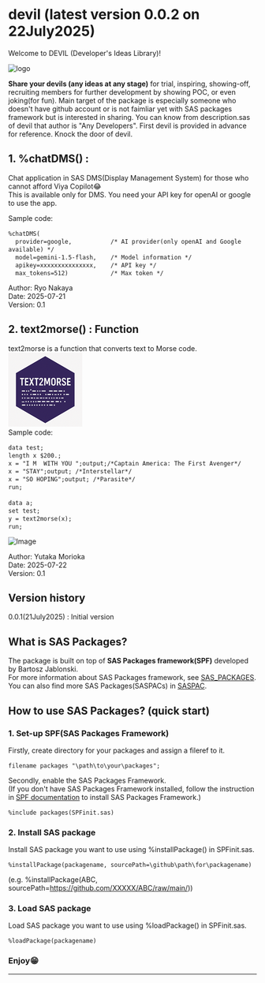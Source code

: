 # devil (latest version 0.0.2 on 22July2025)
Welcome to DEVIL (Developer's Ideas Library)!  

<img src="https://github.com/PharmaForest/devil/blob/main/devil_logo.png?raw=true" alt="logo" width="300"/>

**Share your devils (any ideas at any stage)** for trial, inspiring, showing-off, recruiting members for further development by showing POC, or even joking(for fun). Main target of the package is especially someone who doesn't have github account or is not faimliar yet with SAS packages framework but is interested in sharing. You can know from description.sas of devil that author is "Any Developers". First devil is provided in advance for reference. Knock the door of devil.

## 1. %chatDMS() :  
Chat application in SAS DMS(Display Management System) for those who cannot afford Viya Copilot😂  
This is available only for DMS. You need your API key for openAI or google to use the app.  

Sample code:
~~~sas
%chatDMS(
  provider=google,           /* AI provider(only openAI and Google available) */
  model=gemini-1.5-flash,    /* Model information */
  apikey=xxxxxxxxxxxxxxx,    /* API key */
  max_tokens=512)            /* Max token */
~~~  
Author: Ryo Nakaya  
Date: 2025-07-21  
Version: 0.1  

## 2. text2morse() : Function 
text2morse is a function that converts text to Morse code.  
<img src="https://github.com/PharmaForest/devil/blob/main/sub_logo/text2morse_mini.png?raw=true" alt="logo" width="150"/>  
Sample code:
~~~sas
data test;
length x $200.;
x = "I M  WITH YOU ";output;/*Captain America: The First Avenger*/
x = "STAY";output; /*Interstellar*/
x = "SO HOPING";output; /*Parasite*/
run;

data a;
set test;
y = text2morse(x);
run;
~~~
<img width="465" height="55" alt="Image" src="https://github.com/user-attachments/assets/2133addd-9188-461f-b201-73fabc368883" />  

Author: Yutaka Morioka  
Date: 2025-07-22  
Version: 0.1  

## Version history  
0.0.1(21July2025)	: Initial version

## What is SAS Packages?
The package is built on top of **SAS Packages framework(SPF)** developed by Bartosz Jablonski.  
For more information about SAS Packages framework, see [SAS_PACKAGES](https://github.com/yabwon/SAS_PACKAGES).  
You can also find more SAS Packages(SASPACs) in [SASPAC](https://github.com/SASPAC).

## How to use SAS Packages? (quick start)
### 1. Set-up SPF(SAS Packages Framework)
Firstly, create directory for your packages and assign a fileref to it.
~~~sas      
filename packages "\path\to\your\packages";
~~~
Secondly, enable the SAS Packages Framework.  
(If you don't have SAS Packages Framework installed, follow the instruction in [SPF documentation](https://github.com/yabwon/SAS_PACKAGES/tree/main/SPF/Documentation) to install SAS Packages Framework.)  
~~~sas      
%include packages(SPFinit.sas)
~~~  
### 2. Install SAS package  
Install SAS package you want to use using %installPackage() in SPFinit.sas.
~~~sas      
%installPackage(packagename, sourcePath=\github\path\for\packagename)
~~~
(e.g. %installPackage(ABC, sourcePath=https://github.com/XXXXX/ABC/raw/main/))  
### 3. Load SAS package  
Load SAS package you want to use using %loadPackage() in SPFinit.sas.
~~~sas      
%loadPackage(packagename)
~~~
### Enjoy😁
---

